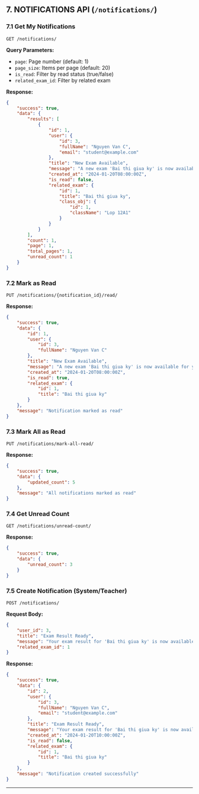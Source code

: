 ## 7. NOTIFICATIONS API (`/notifications/`)

### 7.1 Get My Notifications
```
GET /notifications/
```
**Query Parameters:**
- `page`: Page number (default: 1)
- `page_size`: Items per page (default: 20)
- `is_read`: Filter by read status (true/false)
- `related_exam_id`: Filter by related exam

**Response:**
```json
{
    "success": true,
    "data": {
        "results": [
            {
                "id": 1,
                "user": {
                    "id": 3,
                    "fullName": "Nguyen Van C",
                    "email": "student@example.com"
                },
                "title": "New Exam Available",
                "message": "A new exam 'Bai thi giua ky' is now available for your class 'Lop 12A1'",
                "created_at": "2024-01-20T08:00:00Z",
                "is_read": false,
                "related_exam": {
                    "id": 1,
                    "title": "Bai thi giua ky",
                    "class_obj": {
                        "id": 1,
                        "className": "Lop 12A1"
                    }
                }
            }
        ],
        "count": 1,
        "page": 1,
        "total_pages": 1,
        "unread_count": 1
    }
}
```

### 7.2 Mark as Read
```
PUT /notifications/{notification_id}/read/
```
**Response:**
```json
{
    "success": true,
    "data": {
        "id": 1,
        "user": {
            "id": 3,
            "fullName": "Nguyen Van C"
        },
        "title": "New Exam Available",
        "message": "A new exam 'Bai thi giua ky' is now available for your class 'Lop 12A1'",
        "created_at": "2024-01-20T08:00:00Z",
        "is_read": true,
        "related_exam": {
            "id": 1,
            "title": "Bai thi giua ky"
        }
    },
    "message": "Notification marked as read"
}
```

### 7.3 Mark All as Read
```
PUT /notifications/mark-all-read/
```
**Response:**
```json
{
    "success": true,
    "data": {
        "updated_count": 5
    },
    "message": "All notifications marked as read"
}
```

### 7.4 Get Unread Count
```
GET /notifications/unread-count/
```
**Response:**
```json
{
    "success": true,
    "data": {
        "unread_count": 3
    }
}
```

### 7.5 Create Notification (System/Teacher)
```
POST /notifications/
```
**Request Body:**
```json
{
    "user_id": 3,
    "title": "Exam Result Ready",
    "message": "Your exam result for 'Bai thi giua ky' is now available",
    "related_exam_id": 1
}
```
**Response:**
```json
{
    "success": true,
    "data": {
        "id": 2,
        "user": {
            "id": 3,
            "fullName": "Nguyen Van C",
            "email": "student@example.com"
        },
        "title": "Exam Result Ready",
        "message": "Your exam result for 'Bai thi giua ky' is now available",
        "created_at": "2024-01-20T10:00:00Z",
        "is_read": false,
        "related_exam": {
            "id": 1,
            "title": "Bai thi giua ky"
        }
    },
    "message": "Notification created successfully"
}
```

---


